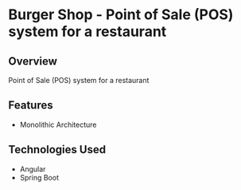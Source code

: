 # Burger Shop - Point of Sale (POS) system for a restaurant

## Overview
Point of Sale (POS) system for a restaurant

## Features
* Monolithic Architecture

## Technologies Used
* Angular
* Spring Boot
